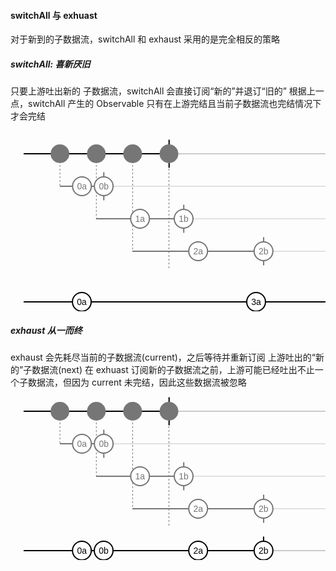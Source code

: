 #### switchAll 与 exhuast

对于新到的子数据流，switchAll 和 exhaust 采用的是完全相反的策略

##### switchAll: 喜新厌旧

只要上游吐出新的 子数据流，switchAll 会直接订阅“新的”并退订“旧的”
根据上一点，switchAll 产生的 Observable 只有在上游完结且当前子数据流也完结情况下才会完结

<svg width="612" height="271" style="display: block; font-size: 14px; font-family: Arial, sans-serif; dominant-baseline: central; text-anchor: middle; cursor: default; user-select: none;"><line x1="79.1" y1="37" x2="79.1" y2="89" stroke="#767676" stroke-width="1" stroke-dasharray="3,3"></line><line x1="137.31619999999998" y1="37" x2="137.31619999999998" y2="141" stroke="#767676" stroke-width="1" stroke-dasharray="3,3"></line><line x1="195.4162" y1="37" x2="195.4162" y2="193" stroke="#767676" stroke-width="1" stroke-dasharray="3,3"></line><line x1="253.5162" y1="37" x2="253.5162" y2="245" stroke="#767676" stroke-width="1" stroke-dasharray="3,3"></line><g transform="translate(0, 11)"><g transform="translate(21, 0)"><line x1="0" y1="26" x2="581" y2="26" stroke-width="2" stroke="rgba(0, 0, 0, 0.2)" style="shape-rendering: crispedges;"></line><line x1="0" y1="26" x2="232.7486" y2="26" stroke-width="2" stroke="#000000" style="shape-rendering: crispedges;"></line><path transform="translate(581, 21)" d="M0 0 L10 5 L0 10 z" fill="rgba(0, 0, 0, 0.2)" style="transition: fill 0.2s ease-in-out 0s;"></path><line x1="232.7486" y1="3.5" x2="232.7486" y2="48.5" stroke-width="2" stroke="#000000" style="opacity: 1; transition: opacity 0.5s ease-in-out 0s;"></line><g><g style="transform: translate(58.1px, 26px) scale(1); transition: transform 0.5s ease-in-out 0s;"><circle cx="0" cy="0" r="15" stroke-width="0" stroke="#000000" fill="#767676"></circle></g><g style="transform: translate(116.316px, 26px) scale(1); transition: transform 0.5s ease-in-out 0s;"><circle cx="0" cy="0" r="15" stroke-width="0" stroke="#000000" fill="#767676"></circle></g><g style="transform: translate(174.416px, 26px) scale(1); transition: transform 0.5s ease-in-out 0s;"><circle cx="0" cy="0" r="15" stroke-width="0" stroke="#000000" fill="#767676"></circle></g><g style="transform: translate(232.516px, 26px) scale(1); transition: transform 0.5s ease-in-out 0s;"><circle cx="0" cy="0" r="15" stroke-width="0" stroke="#000000" fill="#767676"></circle></g></g></g></g><g transform="translate(0, 63)"><g transform="translate(21, 0)"><line x1="58.1" y1="26" x2="581" y2="26" stroke-width="2" stroke="rgba(118, 118, 118, 0.2)" style="shape-rendering: crispedges;"></line><line x1="58.1" y1="26" x2="128.2848" y2="26" stroke-width="2" stroke="#767676" style="shape-rendering: crispedges;"></line><path transform="translate(581, 21)" d="M0 0 L10 5 L0 10 z" fill="rgba(118, 118, 118, 0.2)" style="transition: fill 0.2s ease-in-out 0s;"></path><line x1="128.2848" y1="3.5" x2="128.2848" y2="48.5" stroke-width="2" stroke="#767676" style="opacity: 1; transition: opacity 0.5s ease-in-out 0s;"></line><g><g style="transform: translate(93.3086px, 26px) scale(1); transition: transform 0.5s ease-in-out 0s;"><circle cx="0" cy="0" r="15" stroke-width="2" stroke="#767676" fill="#ffffff"></circle><text x="0" y="0" style="fill: rgb(118, 118, 118); dominant-baseline: central;">0a</text></g><g style="transform: translate(128.169px, 26px) scale(1); transition: transform 0.5s ease-in-out 0s;"><circle cx="0" cy="0" r="15" stroke-width="2" stroke="#767676" fill="#ffffff"></circle><text x="0" y="0" style="fill: rgb(118, 118, 118); dominant-baseline: central;">0b</text></g></g></g></g><g transform="translate(0, 115)"><g transform="translate(21, 0)"><line x1="116.3162" y1="26" x2="581" y2="26" stroke-width="2" stroke="rgba(118, 118, 118, 0.2)" style="shape-rendering: crispedges;"></line><line x1="116.3162" y1="26" x2="256.221" y2="26" stroke-width="2" stroke="#767676" style="shape-rendering: crispedges;"></line><path transform="translate(581, 21)" d="M0 0 L10 5 L0 10 z" fill="rgba(118, 118, 118, 0.2)" style="transition: fill 0.2s ease-in-out 0s;"></path><line x1="256.221" y1="3.5" x2="256.221" y2="48.5" stroke-width="2" stroke="#767676" style="opacity: 1; transition: opacity 0.5s ease-in-out 0s;"></line><g><g style="transform: translate(186.269px, 26px) scale(1); transition: transform 0.5s ease-in-out 0s;"><circle cx="0" cy="0" r="15" stroke-width="2" stroke="#767676" fill="#ffffff"></circle><text x="0" y="0" style="fill: rgb(118, 118, 118); dominant-baseline: central;">1a</text></g><g style="transform: translate(255.989px, 26px) scale(1); transition: transform 0.5s ease-in-out 0s;"><circle cx="0" cy="0" r="15" stroke-width="2" stroke="#767676" fill="#ffffff"></circle><text x="0" y="0" style="fill: rgb(118, 118, 118); dominant-baseline: central;">1b</text></g></g></g></g><g transform="translate(0, 167)"><g transform="translate(21, 0)"><line x1="174.4162" y1="26" x2="581" y2="26" stroke-width="2" stroke="rgba(118, 118, 118, 0.2)" style="shape-rendering: crispedges;"></line><line x1="174.4162" y1="26" x2="384.041" y2="26" stroke-width="2" stroke="#767676" style="shape-rendering: crispedges;"></line><path transform="translate(581, 21)" d="M0 0 L10 5 L0 10 z" fill="rgba(118, 118, 118, 0.2)" style="transition: fill 0.2s ease-in-out 0s;"></path><line x1="384.041" y1="3.5" x2="384.041" y2="48.5" stroke-width="2" stroke="#767676" style="opacity: 1; transition: opacity 0.5s ease-in-out 0s;"></line><g><g style="transform: translate(279.229px, 26px) scale(1); transition: transform 0.5s ease-in-out 0s;"><circle cx="0" cy="0" r="15" stroke-width="2" stroke="#767676" fill="#ffffff"></circle><text x="0" y="0" style="fill: rgb(118, 118, 118); dominant-baseline: central;">2a</text></g><g style="transform: translate(383.809px, 26px) scale(1); transition: transform 0.5s ease-in-out 0s;"><circle cx="0" cy="0" r="15" stroke-width="2" stroke="#767676" fill="#ffffff"></circle><text x="0" y="0" style="fill: rgb(118, 118, 118); dominant-baseline: central;">2b</text></g></g></g></g><g transform="translate(0, 219)"><g transform="translate(21, 0)"><line x1="232.5162" y1="26" x2="581" y2="26" stroke-width="2" stroke="rgba(118, 118, 118, 0.2)" style="shape-rendering: crispedges;"></line><line x1="232.5162" y1="26" x2="511.9772" y2="26" stroke-width="2" stroke="#767676" style="shape-rendering: crispedges;"></line><path transform="translate(581, 21)" d="M0 0 L10 5 L0 10 z" fill="rgba(118, 118, 118, 0.2)" style="transition: fill 0.2s ease-in-out 0s;"></path><line x1="511.9772" y1="3.5" x2="511.9772" y2="48.5" stroke-width="2" stroke="#767676" style="opacity: 1; transition: opacity 0.5s ease-in-out 0s;"></line><g><g style="transform: translate(372.305px, 26px) scale(1); transition: transform 0.5s ease-in-out 0s;"><circle cx="0" cy="0" r="15" stroke-width="2" stroke="#767676" fill="#ffffff"></circle><text x="0" y="0" style="fill: rgb(118, 118, 118); dominant-baseline: central;">3a</text></g><g style="transform: translate(511.745px, 26px) scale(1); transition: transform 0.5s ease-in-out 0s;"><circle cx="0" cy="0" r="15" stroke-width="2" stroke="#767676" fill="#ffffff"></circle><text x="0" y="0" style="fill: rgb(118, 118, 118); dominant-baseline: central;">3b</text></g></g></g></g><g style="text-anchor: start; dominant-baseline: text-before-edge;"></g></svg>

<svg width="612" height="63" style="display: block; font-size: 14px; font-family: Arial, sans-serif; dominant-baseline: central; text-anchor: middle; cursor: default; user-select: none;"><g transform="translate(0, 11)"><g transform="translate(21, 0)"><line x1="0" y1="26" x2="581" y2="26" stroke-width="2" stroke="rgba(0, 0, 0, 0.2)" style="shape-rendering: crispedges;"></line><line x1="0" y1="26" x2="511.6286" y2="26" stroke-width="2" stroke="#000000" style="shape-rendering: crispedges;"></line><path transform="translate(581, 21)" d="M0 0 L10 5 L0 10 z" fill="rgba(0, 0, 0, 0.2)" style="transition: fill 0.2s ease-in-out 0s;"></path><line x1="511.6286" y1="3.5" x2="511.6286" y2="48.5" stroke-width="2" stroke="#000000" style="opacity: 1; transition: opacity 0.5s ease-in-out 0s;"></line><g><g style="transform: translate(93.0762px, 26px) scale(1); transition: transform 0.5s ease-in-out 0s;"><circle cx="0" cy="0" r="15" stroke-width="2" stroke="#000000" fill="#ffffff"></circle><text x="0" y="0" style="fill: rgb(0, 0, 0); dominant-baseline: central;">0a</text></g><g style="transform: translate(371.956px, 26px) scale(1); transition: transform 0.5s ease-in-out 0s;"><circle cx="0" cy="0" r="15" stroke-width="2" stroke="#000000" fill="#ffffff"></circle><text x="0" y="0" style="fill: rgb(0, 0, 0); dominant-baseline: central;">3a</text></g><g style="transform: translate(511.512px, 26px) scale(1); transition: transform 0.5s ease-in-out 0s;"><circle cx="0" cy="0" r="15" stroke-width="2" stroke="#000000" fill="#ffffff"></circle><text x="0" y="0" style="fill: rgb(0, 0, 0); dominant-baseline: central;">3b</text></g></g></g></g><g style="text-anchor: start; dominant-baseline: text-before-edge;"></g></svg>

##### exhaust 从一而终

exhaust 会先耗尽当前的子数据流(current)，之后等待并重新订阅 上游吐出的“新的”子数据流(next)
在 exhuast 订阅新的子数据流之前，上游可能已经吐出不止一个子数据流，但因为 current 未完结，因此这些数据流被忽略
<svg width="612" height="271" style="display: block; font-size: 14px; font-family: Arial, sans-serif; dominant-baseline: central; text-anchor: middle; cursor: default; user-select: none;"><line x1="79.1" y1="37" x2="79.1" y2="89" stroke="#767676" stroke-width="1" stroke-dasharray="3,3"></line><line x1="137.31619999999998" y1="37" x2="137.31619999999998" y2="141" stroke="#767676" stroke-width="1" stroke-dasharray="3,3"></line><line x1="195.4162" y1="37" x2="195.4162" y2="193" stroke="#767676" stroke-width="1" stroke-dasharray="3,3"></line><line x1="253.5162" y1="37" x2="253.5162" y2="245" stroke="#767676" stroke-width="1" stroke-dasharray="3,3"></line><g transform="translate(0, 11)"><g transform="translate(21, 0)"><line x1="0" y1="26" x2="581" y2="26" stroke-width="2" stroke="rgba(0, 0, 0, 0.2)" style="shape-rendering: crispedges;"></line><line x1="0" y1="26" x2="232.7486" y2="26" stroke-width="2" stroke="#000000" style="shape-rendering: crispedges;"></line><path transform="translate(581, 21)" d="M0 0 L10 5 L0 10 z" fill="rgba(0, 0, 0, 0.2)" style="transition: fill 0.2s ease-in-out 0s;"></path><line x1="232.7486" y1="3.5" x2="232.7486" y2="48.5" stroke-width="2" stroke="#000000" style="opacity: 1; transition: opacity 0.5s ease-in-out 0s;"></line><g><g style="transform: translate(58.1px, 26px) scale(1); transition: transform 0.5s ease-in-out 0s;"><circle cx="0" cy="0" r="15" stroke-width="0" stroke="#000000" fill="#767676"></circle></g><g style="transform: translate(116.316px, 26px) scale(1); transition: transform 0.5s ease-in-out 0s;"><circle cx="0" cy="0" r="15" stroke-width="0" stroke="#000000" fill="#767676"></circle></g><g style="transform: translate(174.416px, 26px) scale(1); transition: transform 0.5s ease-in-out 0s;"><circle cx="0" cy="0" r="15" stroke-width="0" stroke="#000000" fill="#767676"></circle></g><g style="transform: translate(232.516px, 26px) scale(1); transition: transform 0.5s ease-in-out 0s;"><circle cx="0" cy="0" r="15" stroke-width="0" stroke="#000000" fill="#767676"></circle></g></g></g></g><g transform="translate(0, 63)"><g transform="translate(21, 0)"><line x1="58.1" y1="26" x2="581" y2="26" stroke-width="2" stroke="rgba(118, 118, 118, 0.2)" style="shape-rendering: crispedges;"></line><line x1="58.1" y1="26" x2="128.2848" y2="26" stroke-width="2" stroke="#767676" style="shape-rendering: crispedges;"></line><path transform="translate(581, 21)" d="M0 0 L10 5 L0 10 z" fill="rgba(118, 118, 118, 0.2)" style="transition: fill 0.2s ease-in-out 0s;"></path><line x1="128.2848" y1="3.5" x2="128.2848" y2="48.5" stroke-width="2" stroke="#767676" style="opacity: 1; transition: opacity 0.5s ease-in-out 0s;"></line><g><g style="transform: translate(93.3086px, 26px) scale(1); transition: transform 0.5s ease-in-out 0s;"><circle cx="0" cy="0" r="15" stroke-width="2" stroke="#767676" fill="#ffffff"></circle><text x="0" y="0" style="fill: rgb(118, 118, 118); dominant-baseline: central;">0a</text></g><g style="transform: translate(128.169px, 26px) scale(1); transition: transform 0.5s ease-in-out 0s;"><circle cx="0" cy="0" r="15" stroke-width="2" stroke="#767676" fill="#ffffff"></circle><text x="0" y="0" style="fill: rgb(118, 118, 118); dominant-baseline: central;">0b</text></g></g></g></g><g transform="translate(0, 115)"><g transform="translate(21, 0)"><line x1="116.3162" y1="26" x2="581" y2="26" stroke-width="2" stroke="rgba(118, 118, 118, 0.2)" style="shape-rendering: crispedges;"></line><line x1="116.3162" y1="26" x2="256.221" y2="26" stroke-width="2" stroke="#767676" style="shape-rendering: crispedges;"></line><path transform="translate(581, 21)" d="M0 0 L10 5 L0 10 z" fill="rgba(118, 118, 118, 0.2)" style="transition: fill 0.2s ease-in-out 0s;"></path><line x1="256.221" y1="3.5" x2="256.221" y2="48.5" stroke-width="2" stroke="#767676" style="opacity: 1; transition: opacity 0.5s ease-in-out 0s;"></line><g><g style="transform: translate(186.269px, 26px) scale(1); transition: transform 0.5s ease-in-out 0s;"><circle cx="0" cy="0" r="15" stroke-width="2" stroke="#767676" fill="#ffffff"></circle><text x="0" y="0" style="fill: rgb(118, 118, 118); dominant-baseline: central;">1a</text></g><g style="transform: translate(255.989px, 26px) scale(1); transition: transform 0.5s ease-in-out 0s;"><circle cx="0" cy="0" r="15" stroke-width="2" stroke="#767676" fill="#ffffff"></circle><text x="0" y="0" style="fill: rgb(118, 118, 118); dominant-baseline: central;">1b</text></g></g></g></g><g transform="translate(0, 167)"><g transform="translate(21, 0)"><line x1="174.4162" y1="26" x2="581" y2="26" stroke-width="2" stroke="rgba(118, 118, 118, 0.2)" style="shape-rendering: crispedges;"></line><line x1="174.4162" y1="26" x2="384.041" y2="26" stroke-width="2" stroke="#767676" style="shape-rendering: crispedges;"></line><path transform="translate(581, 21)" d="M0 0 L10 5 L0 10 z" fill="rgba(118, 118, 118, 0.2)" style="transition: fill 0.2s ease-in-out 0s;"></path><line x1="384.041" y1="3.5" x2="384.041" y2="48.5" stroke-width="2" stroke="#767676" style="opacity: 1; transition: opacity 0.5s ease-in-out 0s;"></line><g><g style="transform: translate(279.229px, 26px) scale(1); transition: transform 0.5s ease-in-out 0s;"><circle cx="0" cy="0" r="15" stroke-width="2" stroke="#767676" fill="#ffffff"></circle><text x="0" y="0" style="fill: rgb(118, 118, 118); dominant-baseline: central;">2a</text></g><g style="transform: translate(383.809px, 26px) scale(1); transition: transform 0.5s ease-in-out 0s;"><circle cx="0" cy="0" r="15" stroke-width="2" stroke="#767676" fill="#ffffff"></circle><text x="0" y="0" style="fill: rgb(118, 118, 118); dominant-baseline: central;">2b</text></g></g></g></g><g transform="translate(0, 219)"><g transform="translate(21, 0)"><line x1="232.5162" y1="26" x2="581" y2="26" stroke-width="2" stroke="rgba(118, 118, 118, 0.2)" style="shape-rendering: crispedges;"></line><line x1="232.5162" y1="26" x2="511.9772" y2="26" stroke-width="2" stroke="#767676" style="shape-rendering: crispedges;"></line><path transform="translate(581, 21)" d="M0 0 L10 5 L0 10 z" fill="rgba(118, 118, 118, 0.2)" style="transition: fill 0.2s ease-in-out 0s;"></path><line x1="511.9772" y1="3.5" x2="511.9772" y2="48.5" stroke-width="2" stroke="#767676" style="opacity: 1; transition: opacity 0.5s ease-in-out 0s;"></line><g><g style="transform: translate(372.305px, 26px) scale(1); transition: transform 0.5s ease-in-out 0s;"><circle cx="0" cy="0" r="15" stroke-width="2" stroke="#767676" fill="#ffffff"></circle><text x="0" y="0" style="fill: rgb(118, 118, 118); dominant-baseline: central;">3a</text></g><g style="transform: translate(511.745px, 26px) scale(1); transition: transform 0.5s ease-in-out 0s;"><circle cx="0" cy="0" r="15" stroke-width="2" stroke="#767676" fill="#ffffff"></circle><text x="0" y="0" style="fill: rgb(118, 118, 118); dominant-baseline: central;">3b</text></g></g></g></g><g style="text-anchor: start; dominant-baseline: text-before-edge;"></g></svg>
<svg width="612" height="63" style="display: block; font-size: 14px; font-family: Arial, sans-serif; dominant-baseline: central; text-anchor: middle; cursor: default; user-select: none;"><g transform="translate(0, 11)"><g transform="translate(21, 0)"><line x1="0" y1="26" x2="581" y2="26" stroke-width="2" stroke="rgba(0, 0, 0, 0.2)" style="shape-rendering: crispedges;"></line><line x1="0" y1="26" x2="383.9248" y2="26" stroke-width="2" stroke="#000000" style="shape-rendering: crispedges;"></line><path transform="translate(581, 21)" d="M0 0 L10 5 L0 10 z" fill="rgba(0, 0, 0, 0.2)" style="transition: fill 0.2s ease-in-out 0s;"></path><line x1="383.9248" y1="3.5" x2="383.9248" y2="48.5" stroke-width="2" stroke="#000000" style="opacity: 1; transition: opacity 0.5s ease-in-out 0s;"></line><g><g style="transform: translate(93.1924px, 26px) scale(1); transition: transform 0.5s ease-in-out 0s;"><circle cx="0" cy="0" r="15" stroke-width="2" stroke="#000000" fill="#ffffff"></circle><text x="0" y="0" style="fill: rgb(0, 0, 0); dominant-baseline: central;">0a</text></g><g style="transform: translate(128.052px, 26px) scale(1); transition: transform 0.5s ease-in-out 0s;"><circle cx="0" cy="0" r="15" stroke-width="2" stroke="#000000" fill="#ffffff"></circle><text x="0" y="0" style="fill: rgb(0, 0, 0); dominant-baseline: central;">0b</text></g><g style="transform: translate(279.229px, 26px) scale(1); transition: transform 0.5s ease-in-out 0s;"><circle cx="0" cy="0" r="15" stroke-width="2" stroke="#000000" fill="#ffffff"></circle><text x="0" y="0" style="fill: rgb(0, 0, 0); dominant-baseline: central;">2a</text></g><g style="transform: translate(383.809px, 26px) scale(1); transition: transform 0.5s ease-in-out 0s;"><circle cx="0" cy="0" r="15" stroke-width="2" stroke="#000000" fill="#ffffff"></circle><text x="0" y="0" style="fill: rgb(0, 0, 0); dominant-baseline: central;">2b</text></g></g></g></g><g style="text-anchor: start; dominant-baseline: text-before-edge;"></g></svg>
